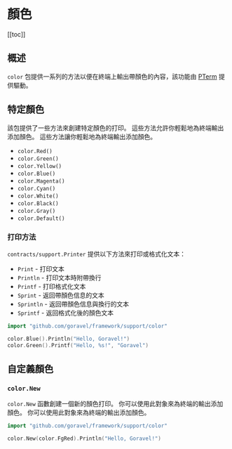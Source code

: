 # 顏色

[[toc]]

## 概述

`color` 包提供一系列的方法以便在終端上輸出帶顏色的內容，該功能由 [PTerm](https://github.com/pterm/pterm) 提供驅動。

## 特定顏色

該包提供了一些方法來創建特定顏色的打印。 這些方法允許你輕鬆地為終端輸出添加顏色。 這些方法讓你輕鬆地為終端輸出添加顏色。

- `color.Red()`
- `color.Green()`
- `color.Yellow()`
- `color.Blue()`
- `color.Magenta()`
- `color.Cyan()`
- `color.White()`
- `color.Black()`
- `color.Gray()`
- `color.Default()`

### 打印方法

`contracts/support.Printer` 提供以下方法來打印或格式化文本：

- `Print` - 打印文本
- `Println` - 打印文本時附帶換行
- `Printf` - 打印格式化文本
- `Sprint` - 返回帶顏色信息的文本
- `Sprintln` - 返回帶顏色信息與換行的文本
- `Sprintf` - 返回格式化後的顏色文本

```go
import "github.com/goravel/framework/support/color"

color.Blue().Println("Hello, Goravel!")
color.Green().Printf("Hello, %s!", "Goravel")
```

## 自定義顏色

### `color.New`

`color.New` 函數創建一個新的顏色打印。 你可以使用此對象來為終端的輸出添加顏色。 你可以使用此對象來為終端的輸出添加顏色。

```go
import "github.com/goravel/framework/support/color"

color.New(color.FgRed).Println("Hello, Goravel!")
```
